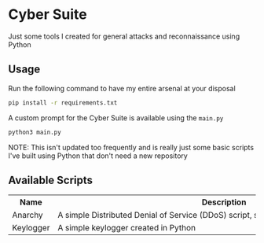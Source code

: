# Cyber Suite
Just some tools I created for general attacks and reconnaissance using Python

## Usage
Run the following command to have my entire arsenal at your disposal

```bash
pip install -r requirements.txt
```

A custom prompt for the Cyber Suite is available using the `main.py`

```bash
python3 main.py
```

NOTE: This isn't updated too frequently and is really just some basic scripts I've built using Python that don't need a new repository

## Available Scripts

<table style="table-layout:fixed; white-space: nowrap;">
  <tr>
    <th>Name</th>
    <th>Description</th>
    <th>Location</th>
  </tr>
  <tr>
    <td>Anarchy</td>
    <td>A simple Distributed Denial of Service (DDoS) script, sends over 100 requests per second</td>
    <td>scripts/anarchy.py</td>
  </tr>
  <tr>
    <td>Keylogger</td>
    <td>A simple keylogger created in Python</td>
    <td>scripts/keylogger.py</td>
  </tr>
</table>